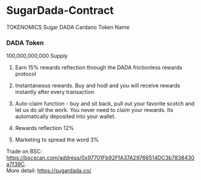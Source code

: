 # SugarDada-Contract
TOKENOMICS
Sugar DADA Cardano
Token Name

### DADA Token

100,000,000,000 Supply

1. Earn 15% rewards reflection through the DADA frictionless rewards protocol

2. Instantaneous rewards. Buy and hodl and you will receive rewards instantly after every transaction

3. Auto-claim function - buy and sit back, pull out your favorite scotch and let us do all the work. You never need to claim your rewards. Its automatically deposited into your wallet.

4. Rewards reflection 12%
5. Marketing to spread the word 3%

Trade on BSC: https://bscscan.com/address/0x97701Fb92FfA37A29766514DC3b7838430a7f39C.  
More detail: https://sugardada.co/
